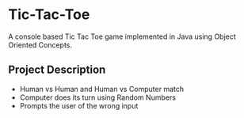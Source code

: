 # Tic-Tac-Toe
A console based Tic Tac Toe game implemented in Java using Object Oriented Concepts.

## Project Description

- Human vs Human and Human vs Computer match
- Computer does its turn using Random Numbers
- Prompts the user of the wrong input

